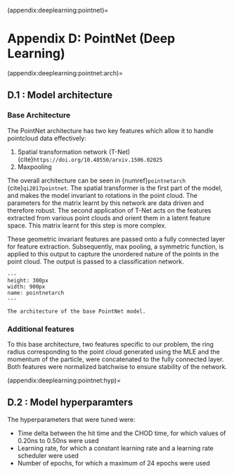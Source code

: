 (appendix:deeplearning:pointnet)=
# Appendix D: PointNet (Deep Learning)

(appendix:deeplearning:pointnet:arch)=
## D.1 : Model architecture 

### Base Architecture

The PointNet architecture has two key features which allow it to handle pointcloud data effectively: 

1. Spatial transformation network (T-Net) {cite}`https://doi.org/10.48550/arxiv.1506.02025` 
2. Maxpooling

The overall architecture can be seen in {numref}`pointnetarch` {cite}`qi2017pointnet`. The spatial transformer is the first part of the model, and makes the model invariant to rotations in the point cloud. The parameters for the matrix learnt by this network are data driven and therefore robust. The second application of T-Net acts on the features extracted from various point clouds and orient them in a latent feature space. This matrix learnt for this step is more complex. 

These geometric invariant features are passed onto a fully connected layer for feature extraction. Subsequently, max pooling, a symmetric function, is applied to this output to capture the unordered nature of the points in the point cloud. The output is passed to a classification network. 


```{figure} ../images/pointnetarch.png
---
height: 300px
width: 900px
name: pointnetarch
---

The architecture of the base PointNet model. 
```
### Additional features 

To this base architecture, two features specific to our problem, the ring radius corresponding to the point cloud generated using the MLE and the momentum of the particle, were concatenated to the fully connected layer. Both features were normalized batchwise to ensure stability of the network. 


(appendix:deeplearning:pointnet:hyp)=
## D.2 : Model hyperparamters 

The hyperparameters that were tuned were:

- Time delta between the hit time and the CHOD time, for which values of 0.20ns to 0.50ns were used
- Learning rate, for which a constant learning rate and a learning rate scheduler were used
- Number of epochs, for which a maximum of 24 epochs were used
